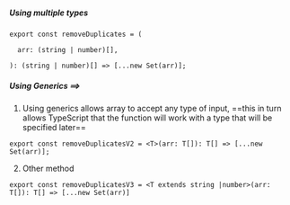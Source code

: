 ##### Using multiple types 
```TS
export const removeDuplicates = (

  arr: (string | number)[],

): (string | number)[] => [...new Set(arr)];
```

##### Using Generics ==>
1. Using generics allows array to accept any type of input, ==this in turn allows TypeScript that the function will work with a type that will be specified later==
```TS 
export const removeDuplicatesV2 = <T>(arr: T[]): T[] => [...new Set(arr)];
```
2. Other method

```TS
export const removeDuplicatesV3 = <T extends string |number>(arr: T[]): T[] => [...new Set(arr)]
```


